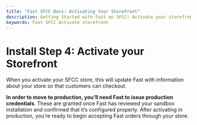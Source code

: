 ```yaml
---
title: "Fast SFCC Docs: Activating Your Storefront"
description: Getting Started with Fast on SFCC! Activate your storefront.
keywords: Fast SFCC Activate storefront
---
```


# Install Step 4: Activate your Storefront

When you activate your SFCC store, this will update Fast with information about your store so that customers can checkout.

**In order to move to production, you’ll need Fast to issue production credentials**. These are granted once Fast has reviewed your sandbox installation and confirmed that it’s configured properly. After activating in production, you’re ready to begin accepting Fast orders through your store.
